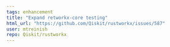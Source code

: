 ```yaml
---
tags: enhancement
title: "Expand retworkx-core testing"
html_url: "https://github.com/Qiskit/rustworkx/issues/587"
user: mtreinish
repo: Qiskit/rustworkx
---
```


